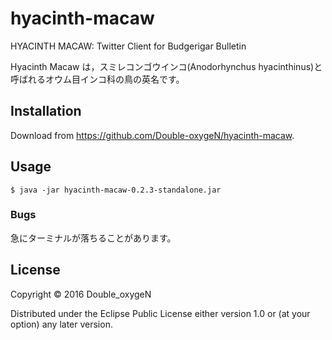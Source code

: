 # hyacinth-macaw

HYACINTH MACAW: Twitter Client for Budgerigar Bulletin

Hyacinth Macaw は，スミレコンゴウインコ(Anodorhynchus hyacinthinus)と呼ばれるオウム目インコ科の鳥の英名です。

## Installation

Download from https://github.com/Double-oxygeN/hyacinth-macaw.

## Usage

    $ java -jar hyacinth-macaw-0.2.3-standalone.jar

### Bugs

急にターミナルが落ちることがあります。

## License

Copyright © 2016 Double_oxygeN

Distributed under the Eclipse Public License either version 1.0 or (at
your option) any later version.
